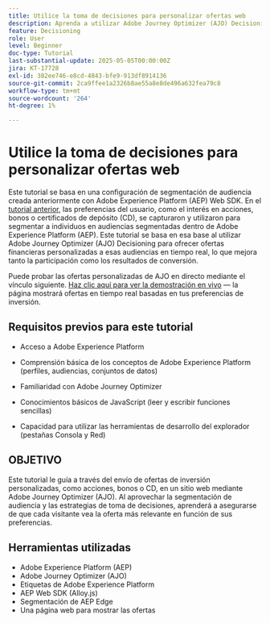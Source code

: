 ```yaml
---
title: Utilice la toma de decisiones para personalizar ofertas web
description: Aprenda a utilizar Adobe Journey Optimizer (AJO) Decisioning para ofrecer ofertas personalizadas en una página web aprovechando la segmentación de audiencia integrada en Adobe Experience Platform (AEP).
feature: Decisioning
role: User
level: Beginner
doc-type: Tutorial
last-substantial-update: 2025-05-05T00:00:00Z
jira: KT-17728
exl-id: 382ee746-e8cd-4843-bfe9-913df8914136
source-git-commit: 2ca9ffee1a2326b8ae55a8e8de496a632fea79c8
workflow-type: tm+mt
source-wordcount: '264'
ht-degree: 1%

---
```


# Utilice la toma de decisiones para personalizar ofertas web

Este tutorial se basa en una configuración de segmentación de audiencia creada anteriormente con Adobe Experience Platform (AEP) Web SDK. En el [tutorial anterior](https://experienceleague.adobe.com/en/docs/journey-optimizer-learn/create-audiences-using-web-sdk/introduction), las preferencias del usuario, como el interés en acciones, bonos o certificados de depósito (CD), se capturaron y utilizaron para segmentar a individuos en audiencias segmentadas dentro de Adobe Experience Platform (AEP). Este tutorial se basa en esa base al utilizar Adobe Journey Optimizer (AJO) Decisioning para ofrecer ofertas financieras personalizadas a esas audiencias en tiempo real, lo que mejora tanto la participación como los resultados de conversión.

Puede probar las ofertas personalizadas de AJO en directo mediante el vínculo siguiente.
[Haz clic aquí para ver la demostración en vivo](https://gbedekar489.github.io/finwise/welcome.html) — la página mostrará ofertas en tiempo real basadas en tus preferencias de inversión.

## Requisitos previos para este tutorial

* Acceso a Adobe Experience Platform

* Comprensión básica de los conceptos de Adobe Experience Platform (perfiles, audiencias, conjuntos de datos)

* Familiaridad con Adobe Journey Optimizer

* Conocimientos básicos de JavaScript (leer y escribir funciones sencillas)

* Capacidad para utilizar las herramientas de desarrollo del explorador (pestañas Consola y Red)


## OBJETIVO

Este tutorial le guía a través del envío de ofertas de inversión personalizadas, como acciones, bonos o CD, en un sitio web mediante Adobe Journey Optimizer (AJO). Al aprovechar la segmentación de audiencia y las estrategias de toma de decisiones, aprenderá a asegurarse de que cada visitante vea la oferta más relevante en función de sus preferencias.

## Herramientas utilizadas

* Adobe Experience Platform (AEP)
* Adobe Journey Optimizer (AJO)
* Etiquetas de Adobe Experience Platform
* AEP Web SDK (Alloy.js)
* Segmentación de AEP Edge
* Una página web para mostrar las ofertas
